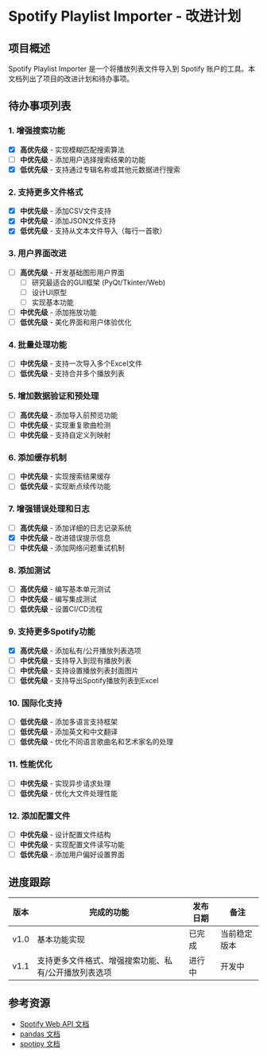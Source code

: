# Spotify Playlist Importer - 改进计划

## 项目概述
Spotify Playlist Importer 是一个将播放列表文件导入到 Spotify 账户的工具。本文档列出了项目的改进计划和待办事项。

## 待办事项列表

### 1. 增强搜索功能
- [x] **高优先级** - 实现模糊匹配搜索算法
- [ ] **中优先级** - 添加用户选择搜索结果的功能
- [x] **低优先级** - 支持通过专辑名称或其他元数据进行搜索

### 2. 支持更多文件格式
- [x] **中优先级** - 添加CSV文件支持
- [x] **中优先级** - 添加JSON文件支持
- [x] **低优先级** - 支持从文本文件导入（每行一首歌）

### 3. 用户界面改进
- [ ] **高优先级** - 开发基础图形用户界面
  - [ ] 研究最适合的GUI框架 (PyQt/Tkinter/Web)
  - [ ] 设计UI原型
  - [ ] 实现基本功能
- [ ] **中优先级** - 添加拖放功能
- [ ] **低优先级** - 美化界面和用户体验优化

### 4. 批量处理功能
- [ ] **中优先级** - 支持一次导入多个Excel文件
- [ ] **低优先级** - 支持合并多个播放列表

### 5. 增加数据验证和预处理
- [ ] **高优先级** - 添加导入前预览功能
- [ ] **中优先级** - 实现重复歌曲检测
- [ ] **中优先级** - 支持自定义列映射

### 6. 添加缓存机制
- [ ] **中优先级** - 实现搜索结果缓存
- [ ] **低优先级** - 实现断点续传功能

### 7. 增强错误处理和日志
- [ ] **高优先级** - 添加详细的日志记录系统
- [x] **中优先级** - 改进错误提示信息
- [ ] **中优先级** - 添加网络问题重试机制

### 8. 添加测试
- [ ] **高优先级** - 编写基本单元测试
- [ ] **中优先级** - 编写集成测试
- [ ] **低优先级** - 设置CI/CD流程

### 9. 支持更多Spotify功能
- [x] **高优先级** - 添加私有/公开播放列表选项
- [ ] **中优先级** - 支持导入到现有播放列表
- [ ] **中优先级** - 支持设置播放列表封面图片
- [ ] **低优先级** - 支持导出Spotify播放列表到Excel

### 10. 国际化支持
- [ ] **低优先级** - 添加多语言支持框架
- [ ] **低优先级** - 添加英文和中文翻译
- [ ] **低优先级** - 优化不同语言歌曲名和艺术家名的处理

### 11. 性能优化
- [ ] **中优先级** - 实现异步请求处理
- [ ] **低优先级** - 优化大文件处理性能

### 12. 添加配置文件
- [ ] **中优先级** - 设计配置文件结构
- [ ] **中优先级** - 实现配置文件读写功能
- [ ] **低优先级** - 添加用户偏好设置界面

## 进度跟踪

| 版本 | 完成的功能                                            | 发布日期 | 备注         |
| ---- | ----------------------------------------------------- | -------- | ------------ |
| v1.0 | 基本功能实现                                          | 已完成   | 当前稳定版本 |
| v1.1 | 支持更多文件格式、增强搜索功能、私有/公开播放列表选项 | 进行中   | 开发中       |

## 参考资源
- [Spotify Web API 文档](https://developer.spotify.com/documentation/web-api/)
- [pandas 文档](https://pandas.pydata.org/docs/)
- [spotipy 文档](https://spotipy.readthedocs.io/)
